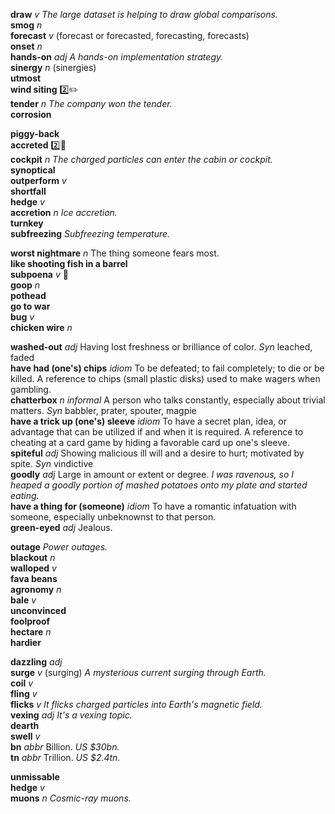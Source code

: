 

__draw__ _v_ _The large dataset is helping to draw global comparisons._  
__smog__ _n_  
__forecast__ _v_ (forecast or forecasted, forecasting, forecasts)  
__onset__ _n_  
__hands-on__ _adj_ _A hands-on implementation strategy._  
__sinergy__ _n_ (sinergies)  
__utmost__  
__wind siting__ :two::pencil2:  
__tender__ _n_ _The company won the tender._  
__corrosion__  

__piggy-back__  
__accreted__ :two::hammer:  
__cockpit__ _n_ _The charged particles can enter the cabin or cockpit._  
__synoptical__  
__outperform__ _v_  
__shortfall__  
__hedge__ _v_  
__accretion__ _n_ _Ice accretion._  
__turnkey__  
__subfreezing__ _Subfreezing temperature._  

__worst nightmare__ _n_ The thing someone fears most.  
__like shooting fish in a barrel__  
__subpoena__ _v_ :mega:  
__goop__ _n_  
__pothead__  
__go to war__  
__bug__ _v_  
__chicken wire__ _n_  

__washed-out__ _adj_ Having lost freshness or brilliance of color. _Syn_ leached, faded  
__have had (one's) chips__ _idiom_ To be defeated; to fail completely; to die or be killed. A reference to chips (small plastic disks) used to make wagers when gambling.  
__chatterbox__ _n informal_ A person who talks constantly, especially about trivial matters. _Syn_ babbler, prater, spouter, magpie  
__have a trick up (one's) sleeve__ _idiom_ To have a secret plan, idea, or advantage that can be utilized if and when it is required. A reference to cheating at a card game by hiding a favorable card up one's sleeve.  
__spiteful__ _adj_ Showing malicious ill will and a desire to hurt; motivated by spite. _Syn_ vindictive  
__goodly__ _adj_ Large in amount or extent or degree. _I was ravenous, so I heaped a goodly portion of mashed potatoes onto my plate and started eating._  
__have a thing for (someone)__ _idiom_ To have a romantic infatuation with someone, especially unbeknownst to that person.  
__green-eyed__ _adj_ Jealous.  

__outage__ _Power outages._  
__blackout__ _n_  
__walloped__ _v_  
__fava beans__  
__agronomy__ _n_  
__bale__ _v_  
__unconvinced__  
__foolproof__  
__hectare__ _n_  
__hardier__  

__dazzling__ _adj_  
__surge__ _v_ (surging) _A mysterious current surging through Earth._  
__coil__ _v_  
__fling__ _v_  
__flicks__ _v_ _It flicks charged particles into Earth's magnetic field._  
__vexing__ _adj_ _It's a vexing topic._  
__dearth__  
__swell__ _v_  
__bn__ _abbr_ Billion. _US $30bn._  
__tn__ _abbr_ Trillion. _US $2.4tn._  

__unmissable__  
__hedge__ _v_  
__muons__ _n_ _Cosmic-ray muons._  
